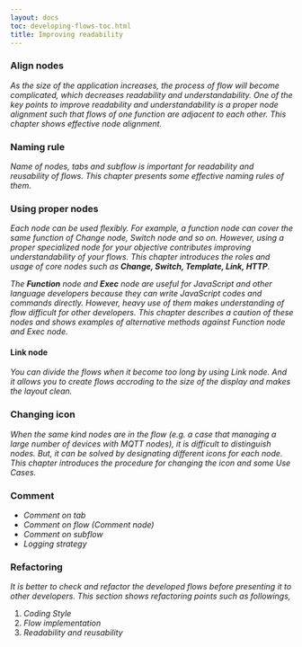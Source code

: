 ```yaml
---
layout: docs
toc: developing-flows-toc.html
title: Improving readability
---
```

### Align nodes  
 
*As the size of the application increases, the process of flow will become complicated, which decreases readability and understandability. One of the key points to improve readability and understandability is a proper node alignment such that flows of one function are adjacent to each other. This chapter shows effective node alignment.*  
 
### Naming rule  
 
*Name of nodes, tabs and subflow is important for readability and reusability of flows. This chapter presents some effective naming rules of them.*  
 
### Using proper nodes  
 
*Each node can be used flexibly. For example, a function node can cover the same function of Change node, Switch node and so on. However, using a proper specialized node for your objective contributes improving understandability of your flows. This chapter introduces the roles and usage of core nodes such as **Change, Switch, Template, Link, HTTP**.*  

*The **Function** node and **Exec** node are useful for JavaScript and other language developers because they can write JavaScript codes and commands directly. However, heavy use of them makes understanding of flow difficult for other developers. This chapter describes a caution of these nodes and shows examples of alternative methods against Function node and Exec node.*  
 
#### Link node

*You can divide the flows when it become too long by using Link node. And it allows you to create flows accroding to the size of the display and makes the layout clean.*  

### Changing icon  
 
*When the same kind nodes are in the flow (e.g. a case that managing a large number of devices with MQTT nodes), it is difficult to distinguish nodes. But, it can be solved by designating different icons for each node. This chapter introduces the procedure for changing the icon and some Use Cases.*  

### Comment  
 
* *Comment on tab*  
* *Comment on flow (Comment node)*  
* *Comment on subflow*  
* *Logging strategy*  
 
### Refactoring  
 
*It is better to check and refactor the developed flows before presenting it to other developers. This section shows refactoring points such as followings,*  
 
1. *Coding Style*  
2. *Flow implementation*  
3. *Readability and reusability*  